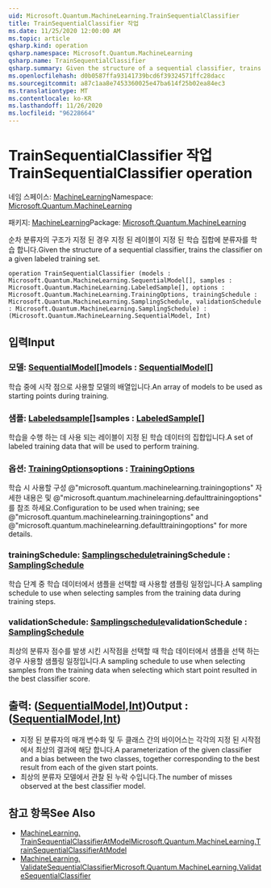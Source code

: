 ```yaml
---
uid: Microsoft.Quantum.MachineLearning.TrainSequentialClassifier
title: TrainSequentialClassifier 작업
ms.date: 11/25/2020 12:00:00 AM
ms.topic: article
qsharp.kind: operation
qsharp.namespace: Microsoft.Quantum.MachineLearning
qsharp.name: TrainSequentialClassifier
qsharp.summary: Given the structure of a sequential classifier, trains the classifier on a given labeled training set.
ms.openlocfilehash: d0b0587ffa93141739bcd6f39324571ffc28dacc
ms.sourcegitcommit: a87c1aa8e7453360025e47ba614f25b02ea84ec3
ms.translationtype: MT
ms.contentlocale: ko-KR
ms.lasthandoff: 11/26/2020
ms.locfileid: "96228664"
---
```

# <a name="trainsequentialclassifier-operation"></a><span data-ttu-id="6152b-102">TrainSequentialClassifier 작업</span><span class="sxs-lookup"><span data-stu-id="6152b-102">TrainSequentialClassifier operation</span></span>

<span data-ttu-id="6152b-103">네임 스페이스: [MachineLearning](xref:Microsoft.Quantum.MachineLearning)</span><span class="sxs-lookup"><span data-stu-id="6152b-103">Namespace: [Microsoft.Quantum.MachineLearning](xref:Microsoft.Quantum.MachineLearning)</span></span>

<span data-ttu-id="6152b-104">패키지: [MachineLearning](https://nuget.org/packages/Microsoft.Quantum.MachineLearning)</span><span class="sxs-lookup"><span data-stu-id="6152b-104">Package: [Microsoft.Quantum.MachineLearning](https://nuget.org/packages/Microsoft.Quantum.MachineLearning)</span></span>


<span data-ttu-id="6152b-105">순차 분류자의 구조가 지정 된 경우 지정 된 레이블이 지정 된 학습 집합에 분류자를 학습 합니다.</span><span class="sxs-lookup"><span data-stu-id="6152b-105">Given the structure of a sequential classifier, trains the classifier on a given labeled training set.</span></span>

```qsharp
operation TrainSequentialClassifier (models : Microsoft.Quantum.MachineLearning.SequentialModel[], samples : Microsoft.Quantum.MachineLearning.LabeledSample[], options : Microsoft.Quantum.MachineLearning.TrainingOptions, trainingSchedule : Microsoft.Quantum.MachineLearning.SamplingSchedule, validationSchedule : Microsoft.Quantum.MachineLearning.SamplingSchedule) : (Microsoft.Quantum.MachineLearning.SequentialModel, Int)
```


## <a name="input"></a><span data-ttu-id="6152b-106">입력</span><span class="sxs-lookup"><span data-stu-id="6152b-106">Input</span></span>

### <a name="models--sequentialmodel"></a><span data-ttu-id="6152b-107">모델: [SequentialModel](xref:Microsoft.Quantum.MachineLearning.SequentialModel)[]</span><span class="sxs-lookup"><span data-stu-id="6152b-107">models : [SequentialModel](xref:Microsoft.Quantum.MachineLearning.SequentialModel)[]</span></span>

<span data-ttu-id="6152b-108">학습 중에 시작 점으로 사용할 모델의 배열입니다.</span><span class="sxs-lookup"><span data-stu-id="6152b-108">An array of models to be used as starting points during training.</span></span>


### <a name="samples--labeledsample"></a><span data-ttu-id="6152b-109">샘플: [Labeledsample](xref:Microsoft.Quantum.MachineLearning.LabeledSample)[]</span><span class="sxs-lookup"><span data-stu-id="6152b-109">samples : [LabeledSample](xref:Microsoft.Quantum.MachineLearning.LabeledSample)[]</span></span>

<span data-ttu-id="6152b-110">학습을 수행 하는 데 사용 되는 레이블이 지정 된 학습 데이터의 집합입니다.</span><span class="sxs-lookup"><span data-stu-id="6152b-110">A set of labeled training data that will be used to perform training.</span></span>


### <a name="options--trainingoptions"></a><span data-ttu-id="6152b-111">옵션: [TrainingOptions](xref:Microsoft.Quantum.MachineLearning.TrainingOptions)</span><span class="sxs-lookup"><span data-stu-id="6152b-111">options : [TrainingOptions](xref:Microsoft.Quantum.MachineLearning.TrainingOptions)</span></span>

<span data-ttu-id="6152b-112">학습 시 사용할 구성 @"microsoft.quantum.machinelearning.trainingoptions" 자세한 내용은 및 @"microsoft.quantum.machinelearning.defaulttrainingoptions" 를 참조 하세요.</span><span class="sxs-lookup"><span data-stu-id="6152b-112">Configuration to be used when training; see @"microsoft.quantum.machinelearning.trainingoptions" and @"microsoft.quantum.machinelearning.defaulttrainingoptions" for more details.</span></span>


### <a name="trainingschedule--samplingschedule"></a><span data-ttu-id="6152b-113">trainingSchedule: [Samplingschedule](xref:Microsoft.Quantum.MachineLearning.SamplingSchedule)</span><span class="sxs-lookup"><span data-stu-id="6152b-113">trainingSchedule : [SamplingSchedule](xref:Microsoft.Quantum.MachineLearning.SamplingSchedule)</span></span>

<span data-ttu-id="6152b-114">학습 단계 중 학습 데이터에서 샘플을 선택할 때 사용할 샘플링 일정입니다.</span><span class="sxs-lookup"><span data-stu-id="6152b-114">A sampling schedule to use when selecting samples from the training data during training steps.</span></span>


### <a name="validationschedule--samplingschedule"></a><span data-ttu-id="6152b-115">validationSchedule: [Samplingschedule](xref:Microsoft.Quantum.MachineLearning.SamplingSchedule)</span><span class="sxs-lookup"><span data-stu-id="6152b-115">validationSchedule : [SamplingSchedule](xref:Microsoft.Quantum.MachineLearning.SamplingSchedule)</span></span>

<span data-ttu-id="6152b-116">최상의 분류자 점수를 발생 시킨 시작점을 선택할 때 학습 데이터에서 샘플을 선택 하는 경우 사용할 샘플링 일정입니다.</span><span class="sxs-lookup"><span data-stu-id="6152b-116">A sampling schedule to use when selecting samples from the training data when selecting which start point resulted in the best classifier score.</span></span>



## <a name="output--sequentialmodelint"></a><span data-ttu-id="6152b-117">출력: ([SequentialModel](xref:Microsoft.Quantum.MachineLearning.SequentialModel),[Int](xref:microsoft.quantum.lang-ref.int))</span><span class="sxs-lookup"><span data-stu-id="6152b-117">Output : ([SequentialModel](xref:Microsoft.Quantum.MachineLearning.SequentialModel),[Int](xref:microsoft.quantum.lang-ref.int))</span></span>

- <span data-ttu-id="6152b-118">지정 된 분류자의 매개 변수화 및 두 클래스 간의 바이어스는 각각의 지정 된 시작점에서 최상의 결과에 해당 합니다.</span><span class="sxs-lookup"><span data-stu-id="6152b-118">A parameterization of the given classifier and a bias between the two classes, together corresponding to the best result from each of the given start points.</span></span>
- <span data-ttu-id="6152b-119">최상의 분류자 모델에서 관찰 된 누락 수입니다.</span><span class="sxs-lookup"><span data-stu-id="6152b-119">The number of misses observed at the best classifier model.</span></span>

## <a name="see-also"></a><span data-ttu-id="6152b-120">참고 항목</span><span class="sxs-lookup"><span data-stu-id="6152b-120">See Also</span></span>

- [<span data-ttu-id="6152b-121">MachineLearning. TrainSequentialClassifierAtModel</span><span class="sxs-lookup"><span data-stu-id="6152b-121">Microsoft.Quantum.MachineLearning.TrainSequentialClassifierAtModel</span></span>](xref:Microsoft.Quantum.MachineLearning.TrainSequentialClassifierAtModel)
- [<span data-ttu-id="6152b-122">MachineLearning. ValidateSequentialClassifier</span><span class="sxs-lookup"><span data-stu-id="6152b-122">Microsoft.Quantum.MachineLearning.ValidateSequentialClassifier</span></span>](xref:Microsoft.Quantum.MachineLearning.ValidateSequentialClassifier)